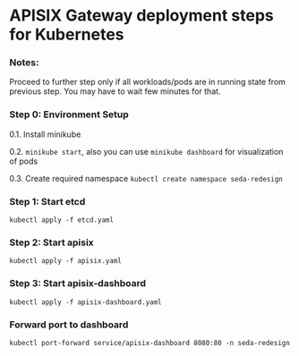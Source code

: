 # APISIX Gateway deployment steps for Kubernetes

  

### Notes:

Proceed to further step only if all workloads/pods are in running state from previous step. You may have to wait few minutes for that.


### Step 0: Environment Setup

0.1. Install minikube

0.2. `minikube start`, also you can use `minikube dashboard` for visualization of pods

0.3. Create required namespace `kubectl create namespace seda-redesign`


### Step 1: Start etcd

`kubectl apply -f etcd.yaml`

  

### Step 2: Start apisix

`kubectl apply -f apisix.yaml`

  

### Step 3: Start apisix-dashboard

`kubectl apply -f apisix-dashboard.yaml`

  

### Forward port to dashboard

`kubectl port-forward service/apisix-dashboard 8080:80 -n seda-redesign`